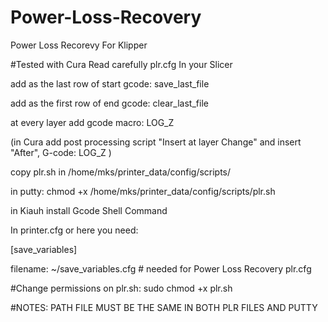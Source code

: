 # Power-Loss-Recovery
Power Loss Recorevy For Klipper

#Tested with Cura
Read carefully plr.cfg
In your Slicer

add as the last row of start gcode: save_last_file

add as the first row of end gcode: clear_last_file

at every layer add gcode macro: LOG_Z

(in Cura add post processing script "Insert at layer Change" and insert "After", G-code: LOG_Z )

copy plr.sh in /home/mks/printer_data/config/scripts/ 

in putty: chmod +x /home/mks/printer_data/config/scripts/plr.sh

in Kiauh install Gcode Shell Command

In printer.cfg or here you need:

[save_variables]

filename: ~/save_variables.cfg # needed for Power Loss Recovery plr.cfg

#Change permissions on plr.sh: sudo chmod +x plr.sh

#NOTES: PATH FILE MUST BE THE SAME IN BOTH PLR FILES AND PUTTY
